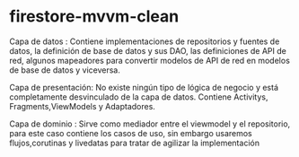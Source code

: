 # firestore-mvvm-clean

Capa de datos : Contiene implementaciones de repositorios y fuentes de datos, la definición de base de datos y sus DAO, 
las definiciones de API de red, algunos mapeadores para convertir modelos de API de red en modelos de base de datos y viceversa.

Capa de presentación: No existe ningún tipo de lógica de negocio y está completamente desvinculado de la capa de datos. Contiene Activitys, Fragments,ViewModels y Adaptadores.

Capa de dominio : Sirve como mediador entre el viewmodel y el repositorio, para este caso contiene los casos de uso, sin embargo usaremos flujos,corutinas 
y livedatas para tratar de agilizar la implementación

